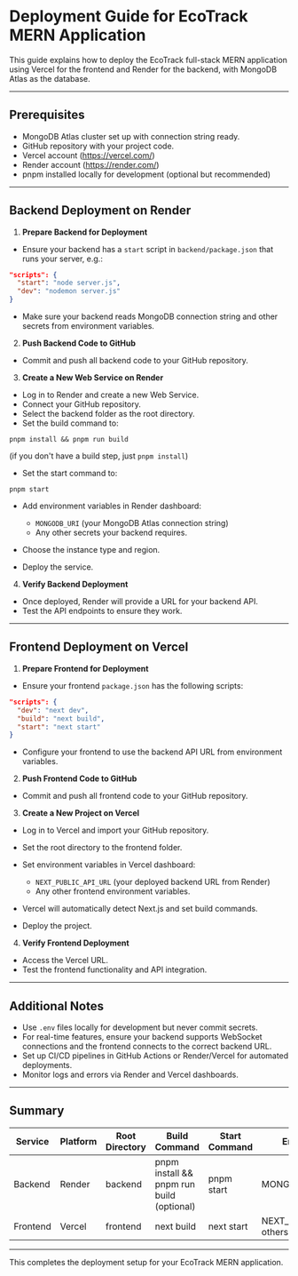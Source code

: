 # Deployment Guide for EcoTrack MERN Application

This guide explains how to deploy the EcoTrack full-stack MERN application using Vercel for the frontend and Render for the backend, with MongoDB Atlas as the database.

---

## Prerequisites

- MongoDB Atlas cluster set up with connection string ready.
- GitHub repository with your project code.
- Vercel account (https://vercel.com/)
- Render account (https://render.com/)
- pnpm installed locally for development (optional but recommended)

---

## Backend Deployment on Render

1. **Prepare Backend for Deployment**

- Ensure your backend has a `start` script in `backend/package.json` that runs your server, e.g.:

```json
"scripts": {
  "start": "node server.js",
  "dev": "nodemon server.js"
}
```

- Make sure your backend reads MongoDB connection string and other secrets from environment variables.

2. **Push Backend Code to GitHub**

- Commit and push all backend code to your GitHub repository.

3. **Create a New Web Service on Render**

- Log in to Render and create a new Web Service.
- Connect your GitHub repository.
- Select the backend folder as the root directory.
- Set the build command to:

```
pnpm install && pnpm run build
```

(if you don't have a build step, just `pnpm install`)

- Set the start command to:

```
pnpm start
```

- Add environment variables in Render dashboard:

  - `MONGODB_URI` (your MongoDB Atlas connection string)
  - Any other secrets your backend requires.

- Choose the instance type and region.
- Deploy the service.

4. **Verify Backend Deployment**

- Once deployed, Render will provide a URL for your backend API.
- Test the API endpoints to ensure they work.

---

## Frontend Deployment on Vercel

1. **Prepare Frontend for Deployment**

- Ensure your frontend `package.json` has the following scripts:

```json
"scripts": {
  "dev": "next dev",
  "build": "next build",
  "start": "next start"
}
```

- Configure your frontend to use the backend API URL from environment variables.

2. **Push Frontend Code to GitHub**

- Commit and push all frontend code to your GitHub repository.

3. **Create a New Project on Vercel**

- Log in to Vercel and import your GitHub repository.
- Set the root directory to the frontend folder.
- Set environment variables in Vercel dashboard:

  - `NEXT_PUBLIC_API_URL` (your deployed backend URL from Render)
  - Any other frontend environment variables.

- Vercel will automatically detect Next.js and set build commands.
- Deploy the project.

4. **Verify Frontend Deployment**

- Access the Vercel URL.
- Test the frontend functionality and API integration.

---

## Additional Notes

- Use `.env` files locally for development but never commit secrets.
- For real-time features, ensure your backend supports WebSocket connections and the frontend connects to the correct backend URL.
- Set up CI/CD pipelines in GitHub Actions or Render/Vercel for automated deployments.
- Monitor logs and errors via Render and Vercel dashboards.

---

## Summary

| Service  | Platform | Root Directory | Build Command           | Start Command | Env Variables                |
|----------|----------|----------------|-------------------------|---------------|-----------------------------|
| Backend  | Render   | backend        | pnpm install && pnpm run build (optional) | pnpm start    | MONGODB_URI, others          |
| Frontend | Vercel   | frontend       | next build              | next start    | NEXT_PUBLIC_API_URL, others  |

---

This completes the deployment setup for your EcoTrack MERN application.
